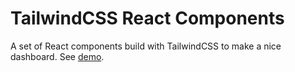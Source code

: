 # TailwindCSS React Components

A set of React components build with TailwindCSS to make a nice dashboard. See [demo](https://back-n-soft.github.io/tw-react-components).
